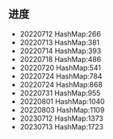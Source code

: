 

## 进度
+ 20220712 HashMap:266
+ 20220713 HashMap:381
+ 20220714 HashMap:393
+ 20220718 HashMap:486
+ 20220720 HashMap:541
+ 20220724 HashMap:784
+ 20220724 HashMap:868
+ 20220731 HashMap:955
+ 20220801 HashMap:1040
+ 20220803 HashMap:1109
+ 20230712 HashMap:1373
+ 20230713 HashMap:1723

